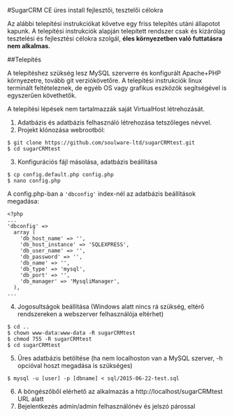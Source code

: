 #SugarCRM CE üres install fejlesztői, tesztelői célokra

Az alábbi telepítési instrukciókat követve egy friss telepítés utáni állapotot kapunk. A telepítési instrukciók alapján telepített rendszer csak és kizárólag tesztelési és fejlesztési célokra szolgál, **éles környezetben való futtatásra nem alkalmas.**

##Telepítés

A telepítéshez szükség lesz MySQL szerverre és konfigurált Apache+PHP környezetre, tovább git verziókövetőre. A telepítési instrukciók linux terminált feltételeznek, de egyéb OS vagy grafikus eszközök segítségével is egyszerűen követhetők.

A telepítési lépések nem tartalmazzák saját VirtualHost létrehozását.

1. Adatbázis és adatbázis felhasználó létrehozása tetszőleges névvel.
2. Projekt klónozása webrootból:
```
$ git clone https://github.com/soulware-ltd/sugarCRMtest.git
$ cd sugarCRMtest
```
3. Konfigurációs fájl másolása, adatbázis beállítása
```
$ cp config.default.php config.php
$ nano config.php
```
A config.php-ban a `'dbconfig'` index-nél az adatbázis beállítások megadása:
```
<?php
...
'dbconfig' => 
  array (
    'db_host_name' => '',
    'db_host_instance' => 'SQLEXPRESS',
    'db_user_name' => '',
    'db_password' => '',
    'db_name' => '',
    'db_type' => 'mysql',
    'db_port' => '',
    'db_manager' => 'MysqliManager',
  ),
...
```
4. Jogosultságok beállítása (Windows alatt nincs rá szükség, eltérő rendszereken a webszerver felhasználója eltérhet)
```
$ cd ..
$ chown www-data:www-data -R sugarCRMtest
$ chmod 755 -R sugarCRMtest
$ cd sugarCRMtest
```
5. Üres adatbázis betöltése (ha nem localhoston van a MySQL szerver, -h opcióval hoszt megadása is szükséges)
```
$ mysql -u [user] -p [dbname] < sql/2015-06-22-test.sql 
```
6. A böngészőből elérhető az alkalmazás a http://localhost/sugarCRMtest URL alatt
7. Bejelentkezés admin/admin felhasználónév és jelszó párossal
